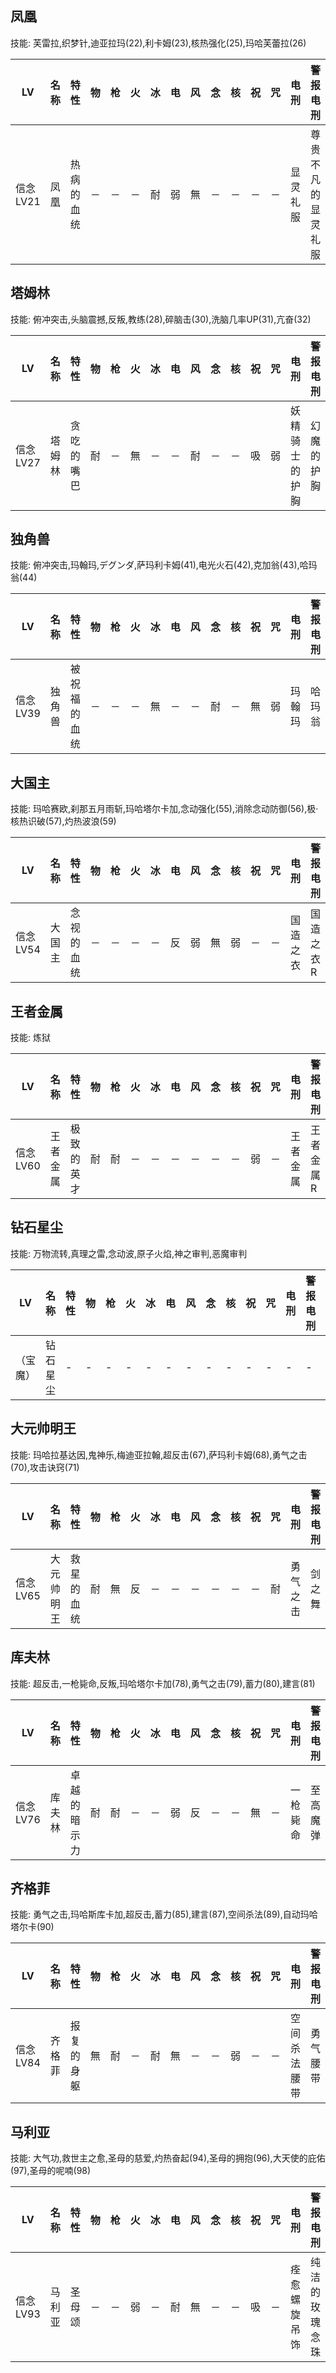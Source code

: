 ## 凤凰

技能: 芙雷拉,织梦针,迪亚拉玛(22),利卡姆(23),核热强化(25),玛哈芙蕾拉(26)

| LV   | 名称 | 特性 | 物   | 枪   | 火   | 冰   | 电   | 风   | 念   | 核   | 祝   | 咒   | 电刑 | 警报电刑 | 装备类型 |
| ---- | ---- | ---- | ---- | ---- | ---- | ---- | ---- | ---- | ---- | ---- | ---- | ---- | ---- | -------- | -------- |
|信念LV21|凤凰|热病的血统|－|－|－|耐|弱|無|－|－|－|－|显灵礼服|尊贵不凡的显灵礼服|女性防具|

## 塔姆林

技能: 俯冲突击,头脑震撼,反叛,教练(28),碎脑击(30),洗脑几率UP(31),亢奋(32)

| LV   | 名称 | 特性 | 物   | 枪   | 火   | 冰   | 电   | 风   | 念   | 核   | 祝   | 咒   | 电刑 | 警报电刑 | 装备类型 |
| ---- | ---- | ---- | ---- | ---- | ---- | ---- | ---- | ---- | ---- | ---- | ---- | ---- | ---- | -------- | -------- |
|信念LV27|塔姆林|贪吃的嘴巴|耐|－|無|－|－|耐|－|－|吸|弱|妖精骑士的护胸|幻魔的护胸|男性防具|

## 独角兽

技能: 俯冲突击,玛翰玛,デグンダ,萨玛利卡姆(41),电光火石(42),克加翁(43),哈玛翁(44)

| LV   | 名称 | 特性 | 物   | 枪   | 火   | 冰   | 电   | 风   | 念   | 核   | 祝   | 咒   | 电刑 | 警报电刑 | 装备类型 |
| ---- | ---- | ---- | ---- | ---- | ---- | ---- | ---- | ---- | ---- | ---- | ---- | ---- | ---- | -------- | -------- |
|信念LV39|独角兽|被祝福的血统|－|－|－|無|－|－|耐|－|無|弱|玛翰玛|哈玛翁|技能卡|

## 大国主

技能: 玛哈赛欧,刹那五月雨斩,玛哈塔尔卡加,念动强化(55),消除念动防御(56),极·核热识破(57),灼热波浪(59)

| LV   | 名称 | 特性 | 物   | 枪   | 火   | 冰   | 电   | 风   | 念   | 核   | 祝   | 咒   | 电刑 | 警报电刑 | 装备类型 |
| ---- | ---- | ---- | ---- | ---- | ---- | ---- | ---- | ---- | ---- | ---- | ---- | ---- | ---- | -------- | -------- |
|信念LV54|大国主|念视的血统|－|－|－|－|反|弱|無|弱|－|－|国造之衣|国造之衣R|男性防具|

## 王者金属

技能: 炼狱

| LV   | 名称 | 特性 | 物   | 枪   | 火   | 冰   | 电   | 风   | 念   | 核   | 祝   | 咒   | 电刑 | 警报电刑 | 装备类型 |
| ---- | ---- | ---- | ---- | ---- | ---- | ---- | ---- | ---- | ---- | ---- | ---- | ---- | ---- | -------- | -------- |
|信念LV60|王者金属|极致的英才|耐|耐|－|－|－|－|－|－|弱|－|王者金属|王者金属R|饰品|

## 钻石星尘

技能: 万物流转,真理之雷,念动波,原子火焰,神之审判,恶魔审判

| LV   | 名称 | 特性 | 物   | 枪   | 火   | 冰   | 电   | 风   | 念   | 核   | 祝   | 咒   | 电刑 | 警报电刑 | 装备类型 |
| ---- | ---- | ---- | ---- | ---- | ---- | ---- | ---- | ---- | ---- | ---- | ---- | ---- | ---- | -------- | -------- |
|（宝魔）|钻石星尘|-|-|-|-|-|-|-|-|-|-|-|-|-|-|

## 大元帅明王

技能: 玛哈拉基达因,鬼神乐,梅迪亚拉翰,超反击(67),萨玛利卡姆(68),勇气之击(70),攻击诀窍(71)

| LV   | 名称 | 特性 | 物   | 枪   | 火   | 冰   | 电   | 风   | 念   | 核   | 祝   | 咒   | 电刑 | 警报电刑 | 装备类型 |
| ---- | ---- | ---- | ---- | ---- | ---- | ---- | ---- | ---- | ---- | ---- | ---- | ---- | ---- | -------- | -------- |
|信念LV65|大元帅明王|救星的血统|耐|無|反|－|－|－|－|－|－|耐|勇气之击|剑之舞|技能卡|

## 库夫林

技能: 超反击,一枪毙命,反叛,玛哈塔尔卡加(78),勇气之击(79),蓄力(80),建言(81)

| LV   | 名称 | 特性 | 物   | 枪   | 火   | 冰   | 电   | 风   | 念   | 核   | 祝   | 咒   | 电刑 | 警报电刑 | 装备类型 |
| ---- | ---- | ---- | ---- | ---- | ---- | ---- | ---- | ---- | ---- | ---- | ---- | ---- | ---- | -------- | -------- |
|信念LV76|库夫林|卓越的暗示力|耐|耐|－|－|弱|反|－|－|無|－|一枪毙命|至高魔弹|技能卡|

## 齐格菲

技能: 勇气之击,玛哈斯库卡加,超反击,蓄力(85),建言(87),空间杀法(89),自动玛哈塔尔卡(90)

| LV   | 名称 | 特性 | 物   | 枪   | 火   | 冰   | 电   | 风   | 念   | 核   | 祝   | 咒   | 电刑 | 警报电刑 | 装备类型 |
| ---- | ---- | ---- | ---- | ---- | ---- | ---- | ---- | ---- | ---- | ---- | ---- | ---- | ---- | -------- | -------- |
|信念LV84|齐格菲|报复的身躯|無|耐|－|耐|無|－|－|弱|－|－|空间杀法腰带|勇气腰带|饰品|

## 马利亚

技能: 大气功,救世主之愈,圣母的慈爱,灼热奋起(94),圣母的拥抱(96),大天使的庇佑(97),圣母的呢喃(98)

| LV   | 名称 | 特性 | 物   | 枪   | 火   | 冰   | 电   | 风   | 念   | 核   | 祝   | 咒   | 电刑 | 警报电刑 | 装备类型 |
| ---- | ---- | ---- | ---- | ---- | ---- | ---- | ---- | ---- | ---- | ---- | ---- | ---- | ---- | -------- | -------- |
|信念LV93|马利亚|圣母颂|－|－|弱|－|耐|無|－|－|吸|－|痊愈螺旋吊饰|纯洁的玫瑰念珠|饰品|

